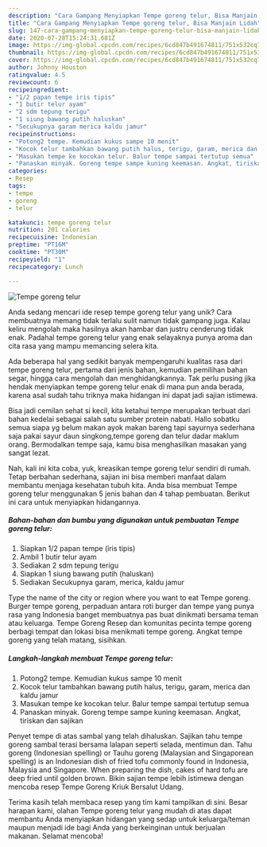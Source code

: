 ```yaml
---
description: "Cara Gampang Menyiapkan Tempe goreng telur, Bisa Manjain Lidah"
title: "Cara Gampang Menyiapkan Tempe goreng telur, Bisa Manjain Lidah"
slug: 147-cara-gampang-menyiapkan-tempe-goreng-telur-bisa-manjain-lidah
date: 2020-07-28T15:24:31.681Z
image: https://img-global.cpcdn.com/recipes/6cd847b491674811/751x532cq70/tempe-goreng-telur-foto-resep-utama.jpg
thumbnail: https://img-global.cpcdn.com/recipes/6cd847b491674811/751x532cq70/tempe-goreng-telur-foto-resep-utama.jpg
cover: https://img-global.cpcdn.com/recipes/6cd847b491674811/751x532cq70/tempe-goreng-telur-foto-resep-utama.jpg
author: Johnny Houston
ratingvalue: 4.5
reviewcount: 6
recipeingredient:
- "1/2 papan tempe iris tipis"
- "1 butir telur ayam"
- "2 sdm tepung terigu"
- "1 siung bawang putih haluskan"
- "Secukupnya garam merica kaldu jamur"
recipeinstructions:
- "Potong2 tempe. Kemudian kukus sampe 10 menit"
- "Kocok telur tambahkan bawang putih halus, terigu, garam, merica dan kaldu jamur"
- "Masukan tempe ke kocokan telur. Balur tempe sampai tertutup semua"
- "Panaskan minyak. Goreng tempe sampe kuning keemasan. Angkat, tiriskan dan sajikan"
categories:
- Resep
tags:
- tempe
- goreng
- telur

katakunci: tempe goreng telur 
nutrition: 201 calories
recipecuisine: Indonesian
preptime: "PT16M"
cooktime: "PT30M"
recipeyield: "1"
recipecategory: Lunch

---
```



![Tempe goreng telur](https://img-global.cpcdn.com/recipes/6cd847b491674811/751x532cq70/tempe-goreng-telur-foto-resep-utama.jpg)

Anda sedang mencari ide resep tempe goreng telur yang unik? Cara membuatnya memang tidak terlalu sulit namun tidak gampang juga. Kalau keliru mengolah maka hasilnya akan hambar dan justru cenderung tidak enak. Padahal tempe goreng telur yang enak selayaknya punya aroma dan cita rasa yang mampu memancing selera kita.

Ada beberapa hal yang sedikit banyak mempengaruhi kualitas rasa dari tempe goreng telur, pertama dari jenis bahan, kemudian pemilihan bahan segar, hingga cara mengolah dan menghidangkannya. Tak perlu pusing jika hendak menyiapkan tempe goreng telur enak di mana pun anda berada, karena asal sudah tahu triknya maka hidangan ini dapat jadi sajian istimewa.

Bisa jadi cemilan sehat si kecil, kita ketahui tempe merupakan terbuat dari bahan kedelai sebagai salah satu sumber protein nabati. Hallo sobatku semua siapa yg belum makan ayok makan bareng tapi sayurnya sederhana saja pakai sayur daun singkong,tempe goreng dan telur dadar maklum orang. Bermodalkan tempe saja, kamu bisa menghasilkan masakan yang sangat lezat.


Nah, kali ini kita coba, yuk, kreasikan tempe goreng telur sendiri di rumah. Tetap berbahan sederhana, sajian ini bisa memberi manfaat dalam membantu menjaga kesehatan tubuh kita. Anda bisa membuat Tempe goreng telur menggunakan 5 jenis bahan dan 4 tahap pembuatan. Berikut ini cara untuk menyiapkan hidangannya.

<!--inarticleads1-->

##### Bahan-bahan dan bumbu yang digunakan untuk pembuatan Tempe goreng telur:

1. Siapkan 1/2 papan tempe (iris tipis)
1. Ambil 1 butir telur ayam
1. Sediakan 2 sdm tepung terigu
1. Siapkan 1 siung bawang putih (haluskan)
1. Sediakan Secukupnya garam, merica, kaldu jamur


Type the name of the city or region where you want to eat Tempe goreng. Burger tempe goreng, perpaduan antara roti burger dan tempe yang punya rasa yang Indonesia banget membuatnya pas buat dinikmati bersama teman atau keluarga. Tempe Goreng Resep dan komunitas pecinta tempe goreng berbagi tempat dan lokasi bisa menikmati tempe goreng. Angkat tempe goreng yang telah matang, sisihkan. 

<!--inarticleads2-->

##### Langkah-langkah membuat Tempe goreng telur:

1. Potong2 tempe. Kemudian kukus sampe 10 menit
1. Kocok telur tambahkan bawang putih halus, terigu, garam, merica dan kaldu jamur
1. Masukan tempe ke kocokan telur. Balur tempe sampai tertutup semua
1. Panaskan minyak. Goreng tempe sampe kuning keemasan. Angkat, tiriskan dan sajikan


Penyet tempe di atas sambal yang telah dihaluskan. Sajikan tahu tempe goreng sambal terasi bersama lalapan seperti selada, mentimun dan. Tahu goreng (Indonesian spelling) or Tauhu goreng (Malaysian and Singaporean spelling) is an Indonesian dish of fried tofu commonly found in Indonesia, Malaysia and Singapore. When preparing the dish, cakes of hard tofu are deep fried until golden brown. Bikin sajian tempe lebih istimewa dengan mencoba resep Tempe Goreng Kriuk Bersalut Udang. 

Terima kasih telah membaca resep yang tim kami tampilkan di sini. Besar harapan kami, olahan Tempe goreng telur yang mudah di atas dapat membantu Anda menyiapkan hidangan yang sedap untuk keluarga/teman maupun menjadi ide bagi Anda yang berkeinginan untuk berjualan makanan. Selamat mencoba!
